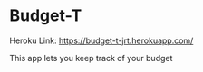 # Budget-T

Heroku Link: https://budget-t-jrt.herokuapp.com/

This app lets you keep track of your budget
